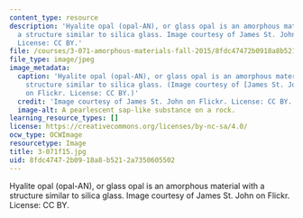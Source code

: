 ```yaml
---
content_type: resource
description: 'Hyalite opal (opal-AN), or glass opal is an amorphous material with
  a structure similar to silica glass. Image courtesy of James St. John on Flickr.
  License: CC BY.'
file: /courses/3-071-amorphous-materials-fall-2015/8fdc47472b0918a8b5212a7350605502_3-071f15.jpg
file_type: image/jpeg
image_metadata:
  caption: 'Hyalite opal (opal-AN), or glass opal is an amorphous material with a
    structure similar to silica glass. (Image courtesy of [James St. John](https://www.flickr.com/photos/jsjgeology/15143283742/)
    on Flickr. License: CC BY.)'
  credit: 'Image courtesy of James St. John on Flickr. License: CC BY.'
  image-alt: A pearlescent sap-like substance on a rock.
learning_resource_types: []
license: https://creativecommons.org/licenses/by-nc-sa/4.0/
ocw_type: OCWImage
resourcetype: Image
title: 3-071f15.jpg
uid: 8fdc4747-2b09-18a8-b521-2a7350605502
---
```

Hyalite opal (opal-AN), or glass opal is an amorphous material with a structure similar to silica glass. Image courtesy of James St. John on Flickr. License: CC BY.
